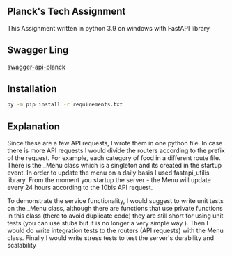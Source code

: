 ## Planck's Tech Assignment

This Assignment written in python 3.9 on windows with FastAPI library

## Swagger Ling

[swagger-api-planck](https://swagger-api-planck.herokuapp.com/docs)


## Installation

```bash
py -m pip install -r requirements.txt
```

## Explanation
Since these are a few API requests, I wrote them in one python file. In case there is more API requests I would divide the routers according to the prefix of the request. For example, each category of food in a different route file.
There is the _Menu class which is a singleton and its created in the startup event. In order to update the menu on a daily basis I used fastapi_utilis library. From the moment you startup the server - the Menu will update every 24 hours according to the 10bis API request.

To demonstrate the service functionality, I would suggest to write unit tests on the _Menu class, although there are functions that use private functions in this class (there to avoid duplicate code) they are still short for using unit tests (you can use stubs but it is no longer a very simple way ). Then I would do write integration tests to the routers (API requests) with the Menu class. Finally I would write stress tests to test the server's durability and scalability



